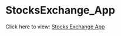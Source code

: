 # StocksExchange_App
Click here to view: [Stocks Exchange App](https://share.streamlit.io/akshit9/stocksexchange_app/Stocksexchange_app.py) 
